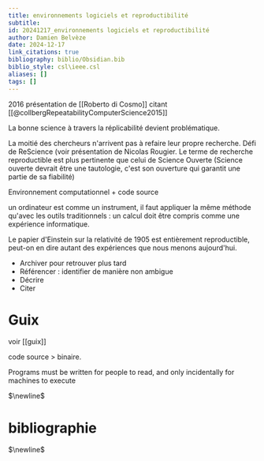 ```yaml
---
title: environnements logiciels et reproductibilité
subtitle:
id: 20241217_environnements logiciels et reproductibilité
author: Damien Belvèze
date: 2024-12-17
link_citations: true
bibliography: biblio/Obsidian.bib
biblio_style: csl\ieee.csl
aliases: []
tags: []
---
```

2016 présentation de [[Roberto di Cosmo]] citant [[@collbergRepeatabilityComputerScience2015]]

La bonne science à travers la réplicabilité devient problématique. 

La moitié des chercheurs n'arrivent pas à refaire leur propre recherche. 
Défi de ReScience (voir présentation de Nicolas Rougier. 
Le terme de recherche reproductible est plus pertinente que celui de Science Ouverte (Science ouverte devrait être une tautologie, c'est son ouverture qui garantit une partie de sa fiabilité)

Environnement computationnel + code source

un ordinateur est comme un instrument, il faut appliquer la même méthode qu'avec les outils traditionnels : un calcul doit être compris comme une expérience informatique. 

Le papier d'Einstein sur la relativité de 1905 est entièrement reproductible, peut-on en dire autant des expériences que nous menons aujourd'hui. 

- Archiver pour retrouver plus tard
- Référencer : identifier de manière non ambigue
- Décrire
- Citer

# Guix

voir [[guix]]

code source > binaire. 

Programs must be written for people to read, and only incidentally for machines to execute



$\newline$
# bibliographie
$\newline$






